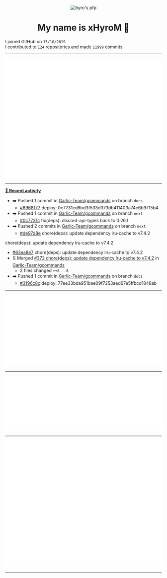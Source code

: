 <p align="center">
    <img src="https://avatars.githubusercontent.com/u/56601352" width="192" alt="hyro's pfp" />
    <h1 align="center">My name is xHyroM 👋</h1>
</p>

I joined GitHub on `15/10/2019`.  
I contributed to `124` repositories and made `11999` commits.  

___

<img src="https://github.com/xHyroM/xHyroM/blob/master/.cache/base.svg">

___

**[📰 Recent activity](https://github.com/xHyroM)**
* ➡️ Pushed 1 commit in [Garlic-Team/gcommands](https://github.com/Garlic-Team/gcommands) on branch `docs`
  * [#6968177](https://github.com/Garlic-Team/gcommands/commit/6968177) deploy: 0c7731cd8bd3f533d373db411403a74c6b9715b4
* ➡️ Pushed 1 commit in [Garlic-Team/gcommands](https://github.com/Garlic-Team/gcommands) on branch `next`
  * [#0c7731c](https://github.com/Garlic-Team/gcommands/commit/0c7731c) fix(deps): discord-api-types back to 0.26.1
* ➡️ Pushed 2 commits in [Garlic-Team/gcommands](https://github.com/Garlic-Team/gcommands) on branch `next`
  * [#de97d8e](https://github.com/Garlic-Team/gcommands/commit/de97d8e) chore(deps): update dependency lru-cache to v7.4.2

chore(deps): update dependency lru-cache to v7.4.2
  * [#63ea8e7](https://github.com/Garlic-Team/gcommands/commit/63ea8e7) chore(deps): update dependency lru-cache to v7.4.2
* 🔃 Merged [#372 chore(deps): update dependency lru-cache to v7.4.2](https://github.com/Garlic-Team/gcommands/pull/372) in [Garlic-Team/gcommands](https://github.com/Garlic-Team/gcommands)
  * 2 files changed `++8 --8`
* ➡️ Pushed 1 commit in [Garlic-Team/gcommands](https://github.com/Garlic-Team/gcommands) on branch `docs`
  * [#3196c8c](https://github.com/Garlic-Team/gcommands/commit/3196c8c) deploy: 77ee33bda951bae09f7253aed67e5ffbcd1848ab


___

<img src="https://github.com/xHyroM/xHyroM/blob/master/.cache/isocalendar.svg">

___

<img src="https://github.com/xHyroM/xHyroM/blob/master/.cache/languages.svg">

___

<img src="https://github.com/xHyroM/xHyroM/blob/master/.cache/achievements.svg">

___